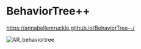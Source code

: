 # BehaviorTree++
https://annabellemruckle.github.io/BehaviorTree--/

![AR_behaviortree](https://github.com/AnnabellemRuckle/BehaviorTree--/assets/98057338/a50534a9-d69b-4d0c-bb03-11cd113f3dd3)
